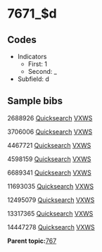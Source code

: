 # 7671\_$d

## Codes

-   Indicators
    -   First: 1
    -   Second: \_
-   Subfield: d

## Sample bibs

2688926 [Quicksearch](https://search.library.yale.edu/catalog/2688926) [VXWS](http://prodorbis.library.yale.edu:7014/vxws/GetHoldingsService?bibId=2688926)

3706006 [Quicksearch](https://search.library.yale.edu/catalog/3706006) [VXWS](http://prodorbis.library.yale.edu:7014/vxws/GetHoldingsService?bibId=3706006)

4467721 [Quicksearch](https://search.library.yale.edu/catalog/4467721) [VXWS](http://prodorbis.library.yale.edu:7014/vxws/GetHoldingsService?bibId=4467721)

4598159 [Quicksearch](https://search.library.yale.edu/catalog/4598159) [VXWS](http://prodorbis.library.yale.edu:7014/vxws/GetHoldingsService?bibId=4598159)

6689341 [Quicksearch](https://search.library.yale.edu/catalog/6689341) [VXWS](http://prodorbis.library.yale.edu:7014/vxws/GetHoldingsService?bibId=6689341)

11693035 [Quicksearch](https://search.library.yale.edu/catalog/11693035) [VXWS](http://prodorbis.library.yale.edu:7014/vxws/GetHoldingsService?bibId=11693035)

12495079 [Quicksearch](https://search.library.yale.edu/catalog/12495079) [VXWS](http://prodorbis.library.yale.edu:7014/vxws/GetHoldingsService?bibId=12495079)

13317365 [Quicksearch](https://search.library.yale.edu/catalog/13317365) [VXWS](http://prodorbis.library.yale.edu:7014/vxws/GetHoldingsService?bibId=13317365)

14447278 [Quicksearch](https://search.library.yale.edu/catalog/14447278) [VXWS](http://prodorbis.library.yale.edu:7014/vxws/GetHoldingsService?bibId=14447278)

**Parent topic:**[767](../../tags/767/767.md)

